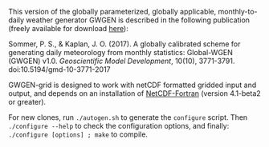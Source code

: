 This version of the globally parameterized, globally applicable, monthly-to-daily weather generator GWGEN is described in the following publication (freely available for download [here](https://www.geosci-model-dev.net/10/3771/2017/)):

Sommer, P. S., & Kaplan, J. O. (2017). A globally calibrated scheme for generating daily meteorology from monthly statistics: Global-WGEN (GWGEN) v1.0. *Geoscientific Model Development*, 10(10), 3771-3791. doi:10.5194/gmd-10-3771-2017

GWGEN-grid is designed to work with netCDF formatted gridded input and output, and depends on an installation of [NetCDF-Fortran](https://www.unidata.ucar.edu/downloads/netcdf/index.jsp) (version 4.1-beta2 or greater).

For new clones, run `./autogen.sh` to generate the `configure` script. Then `./configure --help` to check the configuration options, and finally: `./configure [options] ; make` to compile.
